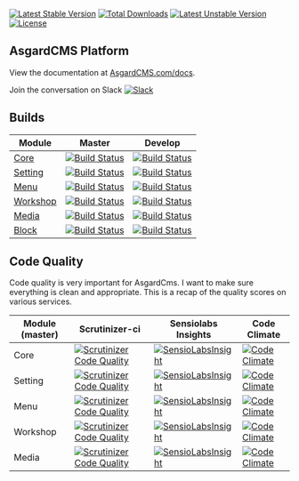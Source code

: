 [![Latest Stable Version](https://poser.pugx.org/asgardcms/platform/version.svg)](https://packagist.org/packages/asgardcms/platform)
[![Total Downloads](https://poser.pugx.org/asgardcms/platform/downloads.svg)](https://packagist.org/packages/asgardcms/platform)
[![Latest Unstable Version](https://poser.pugx.org/asgardcms/platform/v/unstable.svg)](//packagist.org/packages/asgardcms/platform)
[![License](https://poser.pugx.org/asgardcms/platform/license.svg)](https://packagist.org/packages/asgardcms/platform)

## AsgardCMS Platform

View the documentation at [AsgardCMS.com/docs](http://asgardcms.com/docs/).

Join the conversation on Slack [![Slack](http://slack.asgardcms.com/badge.svg)](http://slack.asgardcms.com/)

## Builds

| Module | Master | Develop |
| ---------------- | --------------- | --------------- |
| [Core](https://github.com/AsgardCms/Core)  | [![Build Status](https://travis-ci.org/AsgardCms/Core.svg?branch=master)](https://travis-ci.org/AsgardCms/Core) | [![Build Status](https://travis-ci.org/AsgardCms/Core.svg?branch=develop)](https://travis-ci.org/AsgardCms/Core)
| [Setting](https://github.com/AsgardCms/Setting)  | [![Build Status](https://travis-ci.org/AsgardCms/Setting.svg?branch=master)](https://travis-ci.org/AsgardCms/Setting) | [![Build Status](https://travis-ci.org/AsgardCms/Setting.svg?branch=develop)](https://travis-ci.org/AsgardCms/Setting)
| [Menu](https://github.com/AsgardCms/Menu)  | [![Build Status](https://travis-ci.org/AsgardCms/Menu.svg?branch=master)](https://travis-ci.org/AsgardCms/Menu) | [![Build Status](https://travis-ci.org/AsgardCms/Menu.svg?branch=develop)](https://travis-ci.org/AsgardCms/Menu)
| [Workshop](https://github.com/AsgardCms/Workshop)  | [![Build Status](https://travis-ci.org/AsgardCms/Workshop.svg?branch=master)](https://travis-ci.org/AsgardCms/Workshop) | [![Build Status](https://travis-ci.org/AsgardCms/Workshop.svg?branch=develop)](https://travis-ci.org/AsgardCms/Workshop)
| [Media](https://github.com/AsgardCms/Media)  | [![Build Status](https://travis-ci.org/AsgardCms/Media.svg?branch=master)](https://travis-ci.org/AsgardCms/Media) | [![Build Status](https://travis-ci.org/AsgardCms/Media.svg?branch=develop)](https://travis-ci.org/AsgardCms/Media)
| [Block](https://github.com/AsgardCms/Block) | [![Build Status](https://travis-ci.org/AsgardCms/Block.svg?branch=master)](https://travis-ci.org/AsgardCms/Block) | [![Build Status](https://travis-ci.org/AsgardCms/Block.svg?branch=develop)](https://travis-ci.org/AsgardCms/Block)

## Code Quality

Code quality is very important for AsgardCms. I want to make sure everything is clean and appropriate. This is a recap of the quality scores on various services.

| Module (master) | Scrutinizer-ci | Sensiolabs Insights | Code Climate |
| --------------- | -------------- | ------------------- | ------------ |
| Core | [![Scrutinizer Code Quality](https://scrutinizer-ci.com/g/AsgardCms/Core/badges/quality-score.png?b=master)](https://scrutinizer-ci.com/g/AsgardCms/Core/?branch=master) | [![SensioLabsInsight](https://insight.sensiolabs.com/projects/57e26b38-6275-4608-96e2-44047aaed5c2/mini.png)](https://insight.sensiolabs.com/projects/57e26b38-6275-4608-96e2-44047aaed5c2) | [![Code Climate](https://codeclimate.com/github/AsgardCms/Core/badges/gpa.svg)](https://codeclimate.com/github/AsgardCms/Core) |
| Setting | [![Scrutinizer Code Quality](https://scrutinizer-ci.com/g/AsgardCms/Setting/badges/quality-score.png?b=master)](https://scrutinizer-ci.com/g/AsgardCms/Setting/?branch=master) | [![SensioLabsInsight](https://insight.sensiolabs.com/projects/92d544b4-a3ca-4c2a-9ffd-0741c521cb14/mini.png)](https://insight.sensiolabs.com/projects/92d544b4-a3ca-4c2a-9ffd-0741c521cb14) | [![Code Climate](https://codeclimate.com/github/AsgardCms/Setting/badges/gpa.svg)](https://codeclimate.com/github/AsgardCms/Setting) |
| Menu | [![Scrutinizer Code Quality](https://scrutinizer-ci.com/g/AsgardCms/Menu/badges/quality-score.png?b=master)](https://scrutinizer-ci.com/g/AsgardCms/Menu/?branch=master) | [![SensioLabsInsight](https://insight.sensiolabs.com/projects/f6ca068c-662b-4606-9bee-262abc858f02/mini.png)](https://insight.sensiolabs.com/projects/f6ca068c-662b-4606-9bee-262abc858f02) | [![Code Climate](https://codeclimate.com/github/AsgardCms/Menu/badges/gpa.svg)](https://codeclimate.com/github/AsgardCms/Menu) |
| Workshop | [![Scrutinizer Code Quality](https://scrutinizer-ci.com/g/AsgardCms/Workshop/badges/quality-score.png?b=master)](https://scrutinizer-ci.com/g/AsgardCms/Workshop/?branch=master) | [![SensioLabsInsight](https://insight.sensiolabs.com/projects/d6258dc8-cd2a-4288-94a5-8a8089e6609e/mini.png)](https://insight.sensiolabs.com/projects/d6258dc8-cd2a-4288-94a5-8a8089e6609e) | [![Code Climate](https://codeclimate.com/github/AsgardCms/Workshop/badges/gpa.svg)](https://codeclimate.com/github/AsgardCms/Workshop) |
| Media | [![Scrutinizer Code Quality](https://scrutinizer-ci.com/g/AsgardCms/Media/badges/quality-score.png?b=master)](https://scrutinizer-ci.com/g/AsgardCms/Media/?branch=master) | [![SensioLabsInsight](https://insight.sensiolabs.com/projects/648270bf-8b9c-4994-b006-a948fef307b2/mini.png)](https://insight.sensiolabs.com/projects/648270bf-8b9c-4994-b006-a948fef307b2) | [![Code Climate](https://codeclimate.com/github/AsgardCms/Media/badges/gpa.svg)](https://codeclimate.com/github/AsgardCms/Media) |
